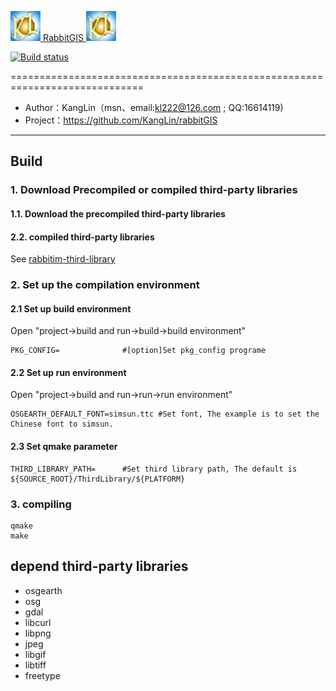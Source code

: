 [![Logon](Resource/png/AppIcon.png) RabbitGIS ![Logon](Resource/png/AppIcon.png)](https://github.com/KangLin/RabbitGIS)

[![Build status](https://ci.appveyor.com/api/projects/status/qjqrq2pyo4qejxtv?svg=true)](https://ci.appveyor.com/project/KangLin/rabbitgis)

=============================================================================

* Author：KangLin（msn、email:kl222@126.com ; QQ:16614119)
* Project：https://github.com/KangLin/rabbitGIS  

-----------------------------------------------------------------------------
## Build
### 1. Download Precompiled or compiled third-party libraries
#### 1.1. Download the precompiled third-party libraries

#### 2.2. compiled third-party libraries
See [rabbitim-third-library](https://github.com/KangLin/rabbitim-third-library)

### 2. Set up the compilation environment
#### 2.1 Set up build environment
Open "project->build and run->build->build environment"

    PKG_CONFIG=              #[option]Set pkg_config programe

#### 2.2 Set up run environment
Open "project->build and run->run->run environment"

    OSGEARTH_DEFAULT_FONT=simsun.ttc #Set font, The example is to set the Chinese font to simsun.

#### 2.3 Set qmake parameter

    THIRD_LIBRARY_PATH=      #Set third library path, The default is ${SOURCE_ROOT}/ThirdLibrary/${PLATFORM}

### 3. compiling

    qmake
    make

## depend third-party libraries
* osgearth
* osg
* gdal
* libcurl
* libpng
* jpeg
* libgif
* libtiff
* freetype
